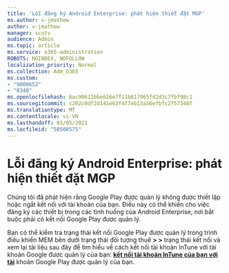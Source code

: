 ```yaml
---
title: 'Lỗi đăng ký Android Enterprise: phát hiện thiết đặt MGP'
ms.author: v-jmathew
author: v-jmathew
manager: scotv
audience: Admin
ms.topic: article
ms.service: o365-administration
ROBOTS: NOINDEX, NOFOLLOW
localization_priority: Normal
ms.collection: Adm_O365
ms.custom:
- "9000652"
- "8340"
ms.openlocfilehash: 6ac90611bbe626e7f11b817965fd2d3c7fbf98c1
ms.sourcegitcommit: c202c0df2d141e63f4f7eb13a56efbfc2f57348f
ms.translationtype: MT
ms.contentlocale: vi-VN
ms.lasthandoff: 03/05/2021
ms.locfileid: "50508575"
---
```

# <a name="android-enterprise-enrollment-error-mgp-set-up-detection"></a>Lỗi đăng ký Android Enterprise: phát hiện thiết đặt MGP

Chúng tôi đã phát hiện rằng Google Play được quản lý không được thiết lập hoặc ngắt kết nối với tài khoản của bạn. Điều này có thể khiến cho việc đăng ký các thiết bị trong các tình huống của Android Enterprise, nơi bắt buộc phải có kết nối Google Play được quản lý.

Bạn có thể kiểm tra trạng thái kết nối Google Play được quản lý trong trình điều khiển MEM bên dưới trạng thái đối tượng thuê **> >** trạng thái kết nối và xem lại tài liệu sau đây để tìm hiểu về cách kết nối tài khoản InTune với tài khoản Google được quản lý của bạn: **[kết nối tài khoản InTune của bạn với tài](https://docs.microsoft.com/mem/intune/enrollment/connect-intune-android-enterprise)** khoản Google Play được quản lý của bạn.
